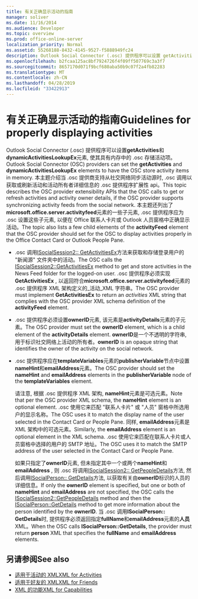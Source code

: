 ```yaml
---
title: 有关正确显示活动的指南
manager: soliver
ms.date: 11/16/2014
ms.audience: Developer
ms.topic: overview
ms.prod: office-online-server
localization_priority: Normal
ms.assetid: 55268188-8432-4145-9527-f5888949fc24
description: Outlook Social Connector (.osc) 提供程序可以设置 getActivities 和 dynamicActivitiesLookupEx 元素, 使其具有内存中的 .osc 存储活动项。
ms.openlocfilehash: b2fcaa125ac8bf7924726f4f09ff507769c3a3f7
ms.sourcegitcommit: 8657170d071f9bcf680aba50b9c07f2a4fb82283
ms.translationtype: MT
ms.contentlocale: zh-CN
ms.lasthandoff: 04/28/2019
ms.locfileid: "33422913"
---
```

# <a name="guidelines-for-properly-displaying-activities"></a><span data-ttu-id="eee4d-103">有关正确显示活动的指南</span><span class="sxs-lookup"><span data-stu-id="eee4d-103">Guidelines for properly displaying activities</span></span>

<span data-ttu-id="eee4d-104">Outlook Social Connector (.osc) 提供程序可以设置**getActivities**和**dynamicActivitiesLookupEx**元素, 使其具有内存中的 .osc 存储活动项。</span><span class="sxs-lookup"><span data-stu-id="eee4d-104">Outlook Social Connector (OSC) providers can set the **getActivities** and **dynamicActivitiesLookupEx** elements to have the OSC store activity items in memory.</span></span> <span data-ttu-id="eee4d-105">本主题介绍当 .osc 提供商支持从社交网络同步活动源时, .osc 调用以获取或刷新活动和活动所有者详细信息的 .osc 提供程序扩展性 api。</span><span class="sxs-lookup"><span data-stu-id="eee4d-105">This topic describes the OSC provider extensibility APIs that the OSC calls to get or refresh activities and activity owner details, if the OSC provider supports synchronizing activity feeds from the social network.</span></span> <span data-ttu-id="eee4d-106">本主题还列出了**microsoft.office.server.activityfeed**元素的一些子元素, .osc 提供程序应为 .osc 设置这些子元素, 以便在 Office 联系人卡片或 Outlook 人员窗格中正确显示活动。</span><span class="sxs-lookup"><span data-stu-id="eee4d-106">The topic also lists a few child elements of the **activityFeed** element that the OSC provider should set for the OSC to display activities properly in the Office Contact Card or Outlook People Pane.</span></span> 
  
- <span data-ttu-id="eee4d-107">.osc 调用[ISocialSession2:: GetActivitiesEx](isocialsession2-getactivitiesex.md)方法来获取和存储登录用户的 "新闻源" 文件夹中的活动。</span><span class="sxs-lookup"><span data-stu-id="eee4d-107">The OSC calls the [ISocialSession2::GetActivitiesEx](isocialsession2-getactivitiesex.md) method to get and store activities in the News Feed folder for the logged-on user.</span></span> <span data-ttu-id="eee4d-108">.osc 提供程序必须实现**GetActivitiesEx** , 以返回符合**microsoft.office.server.activityfeed**元素的 .osc 提供程序 XML 架构定义的_活动_XML 字符串。</span><span class="sxs-lookup"><span data-stu-id="eee4d-108">The OSC provider must implement **GetActivitiesEx** to return an  _activities_ XML string that complies with the OSC provider XML schema definition of the **activityFeed** element.</span></span> 
    
- <span data-ttu-id="eee4d-109">.osc 提供程序必须设置**ownerID**元素, 该元素是**activityDetails**元素的子元素。</span><span class="sxs-lookup"><span data-stu-id="eee4d-109">The OSC provider must set the **ownerID** element, which is a child element of the **activityDetails** element.</span></span> <span data-ttu-id="eee4d-110">**ownerID**是一个不透明的字符串, 用于标识社交网络上活动的所有者。</span><span class="sxs-lookup"><span data-stu-id="eee4d-110">**ownerID** is an opaque string that identifies the owner of the activity on the social network.</span></span> 
    
- <span data-ttu-id="eee4d-111">.osc 提供程序应在**templateVariables**元素的**publisherVariable**节点中设置**nameHint**和**emailAddress**元素。</span><span class="sxs-lookup"><span data-stu-id="eee4d-111">The OSC provider should set the **nameHint** and **emailAddress** elements in the **publisherVariable** node of the **templateVariables** element.</span></span> 
    
   <span data-ttu-id="eee4d-112">请注意, 根据 .osc 提供程序 XML 架构, **nameHint**元素是可选元素。</span><span class="sxs-lookup"><span data-stu-id="eee4d-112">Note that per the OSC provider XML schema, the **nameHint** element is an optional element.</span></span> <span data-ttu-id="eee4d-113">.osc 使用它来匹配 "联系人卡片" 或 "人员" 窗格中所选用户的显示名称。</span><span class="sxs-lookup"><span data-stu-id="eee4d-113">The OSC uses it to match the display name of the user selected in the Contact Card or People Pane.</span></span> <span data-ttu-id="eee4d-114">同样, **emailAddress**元素是 XML 架构中的可选元素。</span><span class="sxs-lookup"><span data-stu-id="eee4d-114">Similarly, the **emailAddress** element is an optional element in the XML schema.</span></span> <span data-ttu-id="eee4d-115">.osc 使用它来匹配在联系人卡片或人员窗格中选择的用户的 SMTP 地址。</span><span class="sxs-lookup"><span data-stu-id="eee4d-115">The OSC uses it to match the SMTP address of the user selected in the Contact Card or People Pane.</span></span> 
    
   <span data-ttu-id="eee4d-116">如果只指定了**ownerID**元素, 但未指定其中一个或两个**nameHint**和**emailAddress** , 则 .osc 将调用[ISocialSession2:: GetPeopleDetails](isocialsession2-getpeopledetails.md)方法, 然后调用[ISocialPerson:: GetDetails](isocialperson-getdetails.md)方法, 以获取有关由**ownerID**标识的人员的详细信息。</span><span class="sxs-lookup"><span data-stu-id="eee4d-116">If only the **ownerID** element is specified, but one or both of **nameHint** and **emailAddress** are not specified, the OSC calls the [ISocialSession2::GetPeopleDetails](isocialsession2-getpeopledetails.md) method and then the [ISocialPerson::GetDetails](isocialperson-getdetails.md) method to get more information about the person identified by the **ownerID**.</span></span> <span data-ttu-id="eee4d-117">当 .osc 调用**ISocialPerson:: GetDetails**时, 提供程序必须返回指定**fullName**和**emailAddress**元素的**人员**XML。</span><span class="sxs-lookup"><span data-stu-id="eee4d-117">When the OSC calls **ISocialPerson::GetDetails**, the provider must return **person** XML that specifies the **fullName** and **emailAddress** elements.</span></span> 
    
## <a name="see-also"></a><span data-ttu-id="eee4d-118">另请参阅</span><span class="sxs-lookup"><span data-stu-id="eee4d-118">See also</span></span>

- [<span data-ttu-id="eee4d-119">适用于活动的 XML</span><span class="sxs-lookup"><span data-stu-id="eee4d-119">XML for Activities</span></span>](xml-for-activities.md)  
- [<span data-ttu-id="eee4d-120">适用于好友的 XML</span><span class="sxs-lookup"><span data-stu-id="eee4d-120">XML for Friends</span></span>](xml-for-friends.md)  
- [<span data-ttu-id="eee4d-121">XML 的功能</span><span class="sxs-lookup"><span data-stu-id="eee4d-121">XML for Capabilities</span></span>](xml-for-capabilities.md)

